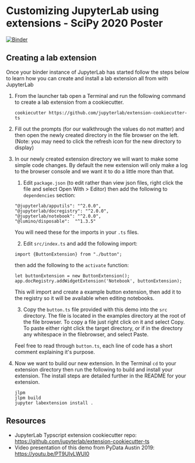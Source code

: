 # Customizing JupyterLab using extensions - SciPy 2020 Poster

[![Binder](http://mybinder.org/badge_logo.svg)](https://mybinder.org/v2/gh/ajbozarth/SciPy2020/master?urlpath=lab)

## Creating a lab extension

Once your binder instance of JupyterLab has started follow the steps below to learn how you can create and install a lab extension all from with JupyterLab

1. From the launcher tab open a Terminal and run the following command to create a lab extension from a cookiecutter.

    ```
    cookiecutter https://github.com/jupyterlab/extension-cookiecutter-ts
    ```

2. Fill out the prompts (for our walkthrough the values do not matter) and then open the newly created directory in the file browser on the left. (Note: you may need to click the refresh icon for the new directory to display)

3. In our newly created extension directory we will want to make some simple code changes. By default the new extension will only make a log to the browser console and we want it to do a little more than that.

    1. Edit `package.json` (to edit rather than view json files, right click the file and select Open With > Editor) then add the following to `dependencies` section:

    ```
    "@jupyterlab/apputils": "^2.0.0",
    "@jupyterlab/docregistry": "^2.0.0",
    "@jupyterlab/notebook": "^2.0.0",
    "@lumino/disposable":  "^1.3.5"
    ```

    You will need these for the imports in your `.ts` files.

    2. Edit `src/index.ts` and add the following import:

    ```
    import {ButtonExtension} from "./button";
    ```

    then add the following to the `activate` function:

    ```
    let buttonExtension = new ButtonExtension();
    app.docRegistry.addWidgetExtension('Notebook', buttonExtension);
    ```

    This will import and create a example button extension, then add it to the registry so it will be available when editing notebooks.

    3. Copy the `button.ts` file provided with this demo into the `src` directory. The file is located in the examples directory at the root of the file browser. To copy a file just right click on it and select Copy. To paste either right click the target directory, or if in the directory any whitespace in the filebrowser, and select Paste.

    Feel free to read through `button.ts`, each line of code has a short comment explaining it's purpose.

4. Now we want to build our new extension. In the Terminal `cd` to your extension directory then run the following to build and install your extension. The install steps are detailed further in the README for your extension.

    ```
    jlpm
    jlpm build
    jupyter labextension install .
    ```

## Resources

* JupyterLab Typscript extension cookiecutter repo: https://github.com/jupyterlab/extension-cookiecutter-ts
* Video presentation of this demo from PyData Austin 2019: https://youtu.be/PT9UIvLWUI0
